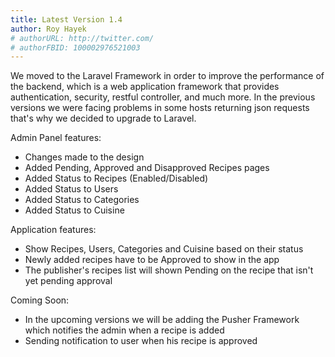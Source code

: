 ```yaml
---
title: Latest Version 1.4
author: Roy Hayek
# authorURL: http://twitter.com/
# authorFBID: 100002976521003
---
```


We moved to the Laravel Framework in order to improve the performance of the backend, which is a web application framework that provides authentication, security, restful controller, and much more.
In the previous versions we were facing problems in some hosts returning json requests that's why we decided to upgrade to Laravel.

Admin Panel features:
- Changes made to the design
- Added Pending, Approved and Disapproved Recipes pages
- Added Status to Recipes (Enabled/Disabled)
- Added Status to Users
- Added Status to Categories
- Added Status to Cuisine

Application features:
- Show Recipes, Users, Categories and Cuisine based on their status
- Newly added recipes have to be Approved to show in the app
- The publisher's recipes list will shown Pending on the recipe that isn't yet pending approval

Coming Soon:
- In the upcoming versions we will be adding the Pusher Framework which notifies the admin when a recipe is added
- Sending notification to user when his recipe is approved


